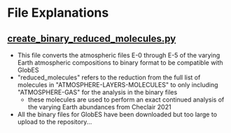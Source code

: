 # File Explanations

## [create_binary_reduced_molecules.py](/create_binary_reduced_molecules.py)
- This file converts the atmospheric files E-0 through E-5 of the varying Earth atmospheric compositions to binary format to be compatible with GlobES
- "reduced_molecules" refers to the reduction from the full list of molecules in "ATMOSPHERE-LAYERS-MOLECULES" to only including "ATMOSPHERE-GAS" for the analysis in the binary files
    - these molecules are used to perform an exact continued analysis of the varying Earth abundances from Checlair 2021
- All the binary files for GlobES have been downloaded but too large to upload to the repository...
